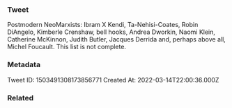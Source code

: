 ### Tweet
Postmodern NeoMarxists: Ibram X Kendi, Ta-Nehisi-Coates, Robin DiAngelo, Kimberle Crenshaw, bell hooks, Andrea Dworkin, Naomi Klein, Catherine McKinnon, Judith Butler, Jacques Derrida and, perhaps above all, Michel Foucault. This list is not complete.

### Metadata
Tweet ID: 1503491308173856771
Created At: 2022-03-14T22:00:36.000Z

### Related

